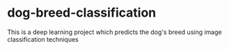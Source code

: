 # dog-breed-classification
This is a deep learning project which predicts the dog's breed using image classification techniques
